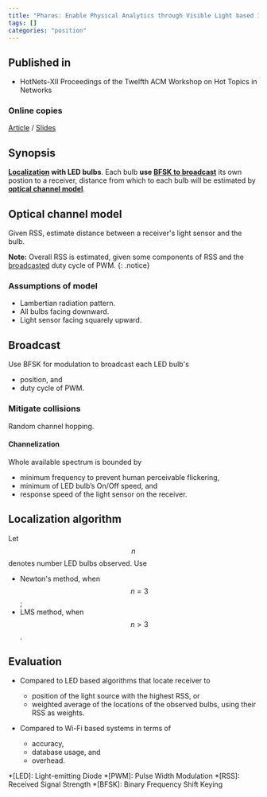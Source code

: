 ```yaml
---
title: "Pharos: Enable Physical Analytics through Visible Light based Indoor Localization (2013)"
tags: []
categories: "position"
---
```


## Published in
- HotNets-XII Proceedings of the Twelfth ACM Workshop on Hot Topics in Networks

### Online copies
[Article][article_link]
/
[Slides](https://pdfs.semanticscholar.org/6272/602dba3a4fc36c58a94a3bd9b3a6fd140100.pdf)

## Synopsis
**[Localization](#localization-algorithm) with LED bulbs**. Each bulb **use [BFSK to broadcast](#broadcast)** its own postion to a receiver, distance from which to each bulb will be estimated by **[optical channel model](#optical-channel-model)**. 

## Optical channel model
Given RSS, estimate distance between a receiver's light sensor and the bulb.

**Note:** Overall RSS is estimated, given some components of RSS and the [broadcasted](#broadcast) duty cycle of PWM.
{: .notice}

### Assumptions of model
- Lambertian radiation pattern.
- All bulbs facing downward.
- Light sensor facing squarely upward.

## Broadcast
Use BFSK for modulation to broadcast each LED bulb's
- position, and
- duty cycle of PWM.

### Mitigate collisions
Random channel hopping.

#### Channelization
Whole available spectrum is bounded by 
- minimum frequency to prevent human perceivable flickering, 
- minimum of LED bulb’s On/Off speed, and
- response speed of the light sensor on the receiver.

## Localization algorithm
Let $$n$$ denotes number LED bulbs observed. Use
- Newton's method, when $$n = 3$$;
- LMS method, when $$n > 3$$.

## Evaluation

- Compared to LED based algorithms that locate receiver to
   - position of the light source with the highest RSS, or
   - weighted average of the locations of the observed bulbs, using their RSS as weights.

- Compared to Wi-Fi based systems in terms of
   - accuracy,
   - database usage, and
   - overhead.

[article_link]: https://conferences.sigcomm.org/hotnets/2013/papers/hotnets-final100.pdf

*[LED]: Light-emitting Diode
*[PWM]: Pulse Width Modulation
*[RSS]: Received Signal Strength
*[BFSK]: Binary Frequency Shift Keying